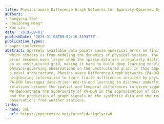 ```yaml
---
title: Physics-aware Difference Graph Networks for Sparsely-Observed Dynamics
authors:
- Sungyong Seo*
- Chuizheng Meng*
- Yan Liu
date: '2019-09-01'
publishDate: '2025-01-08T09:52:10.319377Z'
publication_types:
- paper-conference
abstract: Sparsely available data points cause numerical error on finite differences
  which hinders us from modeling the dynamics of physical systems. The discretization
  error becomes even larger when the sparse data are irregularly distributed or defined
  on an unstructured grid, making it hard to build deep learning models to handle
  physics-governing observations on the unstructured grid. In this paper, we propose
  a novel architecture, Physics-aware Difference Graph Networks (PA-DGN), which exploits
  neighboring information to learn finite differences inspired by physics equations.
  PA-DGN leverages data-driven end-to-end learning to discover underlying dynamical
  relations between the spatial and temporal differences in given sequential observations.
  We demonstrate the superiority of PA-DGN in the approximation of directional derivatives
  and the prediction of graph signals on the synthetic data and the real-world climate
  observations from weather stations.
links:
- name: URL
  url: https://openreview.net/forum?id=r1gelyrtwH
---
```

